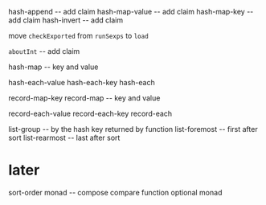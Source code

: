 hash-append -- add claim
hash-map-value -- add claim
hash-map-key -- add claim
hash-invert -- add claim

move `checkExported` from `runSexps` to `load`

`aboutInt` -- add claim

hash-map -- key and value

hash-each-value
hash-each-key
hash-each

record-map-key
record-map -- key and value

record-each-value
record-each-key
record-each

list-group -- by the hash key returned by function
list-foremost -- first after sort
list-rearmost -- last after sort

# later

sort-order monad -- compose compare function
optional monad
